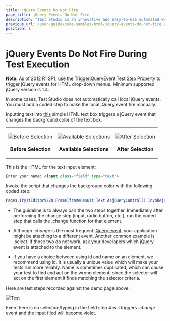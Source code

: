 ```yaml
---
title: jQuery Events Do Not Fire
page_title: jQuery Events Do Not Fire
description: "Test Studio is an innovative and easy-to-use automated web, WPF and load testing solution. Test Studio tests support essential technologies like ASP.NET AJAX, Silverlight, PHP and MVC. HTML5, Testing framework, functional testing, performance testing, load testing, exploratory testing, manual testing."
previous_url: /user-guide/code-samples/html/jquery-events-do-not-fire.aspx, /user-guide/code-samples/html/jquery-events-do-not-fire
position: 1
---
```

# jQuery Events Do Not Fire During Test Execution

**Note:** As of 2012 R1 SP1, use the TriggerjQueryEvent <a href="/features/test-maintenance/test-step-properties" target="_blank">Test Step Property</a> to trigger jQuery events for HTML drop-down menus. Minimum supported jQuery version is 1.4.

In some cases, Test Studio does not automatically call local jQuery events. You must add a coded step to make the local jQuery event fire manually.

Inputting text into <a href="http://www.w3schools.com/jquery/tryit.asp?filename=tryjquery_event_change" target="_blank">this</a> simple HTML text box triggers a jQuery event that changes the background color of the text box.

<table id="no-table" style="border:none;">
	<tr>
		<td style="text-align: center;">
		
![Before Selection][1] </br></br>**Before Selection**</td>
<td style="text-align: center;">

![Available Selections][2] </br></br>**Available Selections**</td>
<td style="text-align: center;">

![After Selection][3] </br></br>**After Selection**</td>

</tr>
</table>

This is the HTML for the text input element:

````HTML
Enter your name: <input class="field" type="text">
````


Invoke the script that changes the background color with the following coded step:

````C#
Pages.TryitEditorV220.FrameIframeResult.Text.AsjQueryControl().InvokejQueryEvent(ArtOfTest.WebAii.jQuery.jQueryControl.jQueryControlEvents.change);
````

* The guideline is to always pair the two steps together. Immediately after performing the change step (input, radio button, etc.), run the coded step that calls the .change function for that element.

* Although *.change* is the most frequent <a href="http://api.jquery.com/category/events/" target="_blank">jQuery event</a>, your application might be attaching to a different event. Another common example is .select. If those two do not work, ask your developers which jQuery event is attached to the element.

* If you have a choice between using id and name on an element, we recommend using id. It is usually a unique value which will make your tests run more reliably. Name is sometimes duplicated, which can cause your test to find and act on the wrong element, since the selector will act on the first element it finds matching the selector criteria.

Here are test steps recorded against the demo page above:

![Test][4]

Even there is no selection/typing in the field step 4 will triggers *.change* event and the input filed will become violet.

[1]: /img/advanced-topics/coded-samples/html/jQuery-events-do-not-fire/fig1.png
[2]: /img/advanced-topics/coded-samples/html/jQuery-events-do-not-fire/fig2.png
[3]: /img/advanced-topics/coded-samples/html/jQuery-events-do-not-fire/fig3.png
[4]: /img/advanced-topics/coded-samples/html/jQuery-events-do-not-fire/fig4.png



